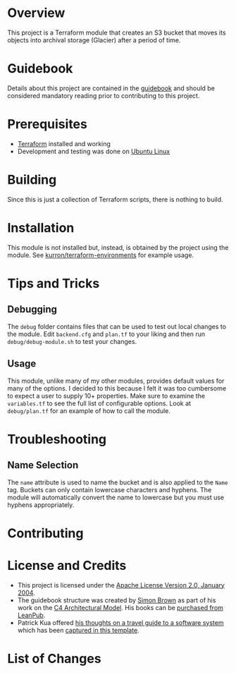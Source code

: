# Overview
This project is a Terraform module that creates an S3 bucket that moves its objects into archival storage (Glacier) after a period of time.

# Guidebook
Details about this project are contained in the [guidebook](guidebook/guidebook.adoc) and should be considered mandatory reading prior to contributing to this project.

# Prerequisites
* [Terraform](https://terraform.io/) installed and working
* Development and testing was done on [Ubuntu Linux](http://www.ubuntu.com/)

# Building
Since this is just a collection of Terraform scripts, there is nothing to build.

# Installation
This module is not installed but, instead, is obtained by the project using the module.  See [kurron/terraform-environments](https://github.com/kurron/terraform-environments) for example usage.

# Tips and Tricks

## Debugging
The `debug` folder contains files that can be used to test out local changes to the module.  Edit `backend.cfg` and `plan.tf` to your liking and then run `debug/debug-module.sh` to test your changes.

## Usage
This module, unlike many of my other modules, provides default values for many of the options. I decided to this because I felt it was too cumbersome to expect a user to supply 10+ properties.  Make sure to examine the `variables.tf` to see the full list of configurable options.  Look at `debug/plan.tf` for an example of how to call the module.

# Troubleshooting

## Name Selection
The `name` attribute is used to name the bucket and is also applied to the `Name` tag.  Buckets can only contain lowercase characters and hyphens.  The module will automatically convert the name to lowercase but you must use hyphens appropriately.

# Contributing

# License and Credits
* This project is licensed under the [Apache License Version 2.0, January 2004](http://www.apache.org/licenses/).
* The guidebook structure was created by [Simon Brown](http://simonbrown.je/) as part of his work on the [C4 Architectural Model](https://c4model.com/).  His books can be [purchased from LeanPub](https://leanpub.com/b/software-architecture).
* Patrick Kua offered [his thoughts on a travel guide to a software system](https://www.safaribooksonline.com/library/view/oreilly-software-architecture/9781491985274/video315451.html) which has been [captured in this template](travel-guide/travel-guide.adoc).

# List of Changes
